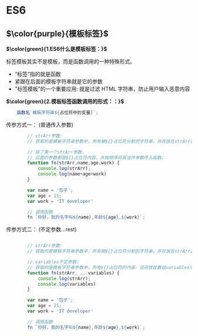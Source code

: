 # ES6

## $\color{purple}{模板标签}$

**$\color{green}{1.ES6什么是模板标签：}$**

标签模板其实不是模板，而是函数调用的一种特殊形式。

- “标签”指的就是函数
- 紧跟在后面的模板字符串就是它的参数
- "标签模板"的一个重要应用:
  就是过滤 HTML 字符串，防止用户输入恶意内容

**$\color{green}{2.模板标签函数调用的形式：：}$**

```javascript
    函数名`模板字符串${占位符中的变量}`;
```

传参方式一：
(普通传入参数)

```javascript
        // strArr参数:
        // 获取的是模板字符串参数中，所有被${}占位符分割的字符串，并存放在strArr数组

        // 除了第一个strArr参数，
        // 后面的参数都是${}占位符内容，并按顺序将其当作参数传入函数。
        function fn(strArr,name,age,work) {
            console.log(strArr);
            console.log(name+age+work)
        }

        var name = '包子';
        var age = 21;
        var work = 'IT developer'

        // 调用函数
        fn `你好，我的名字叫${name},年龄${age},${work}`;

```

传参方式二：
(不定参数...rest)

```javascript

        // strArr参数:
        // 获取的是模板字符串参数中，所有被${}占位符分割的字符串，并存放在strArr数组

        // variables不定参数:
        // 获取的是模板字符串参数中，所有${}占位符的内容，且存放在数组variables中
        function fn(strArr, ...variables) {
            console.log(strArr);
            console.log(variables)
        }

        var name = '包子';
        var age = 21;
        var work = 'IT developer'

        // 调用函数
        fn `你好，我的名字叫${name},年龄${age},${work}`;

```
